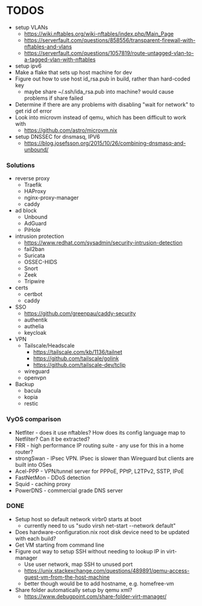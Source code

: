 TODOS
=====

* setup VLANs
  * https://wiki.nftables.org/wiki-nftables/index.php/Main_Page
  * https://serverfault.com/questions/858556/transparent-firewall-with-nftables-and-vlans
  * https://serverfault.com/questions/1057819/route-untagged-vlan-to-a-tagged-vlan-with-nftables
* setup ipv6
* Make a flake that sets up host machine for dev
* Figure out how to use host id_rsa.pub in build, rather than hard-coded key
  * maybe share ~/.ssh/ida_rsa.pub into machine? would cause problems if share failed
* Determine if there are any problems with disabling "wait for network" to get rid of error
* Look into microvm instead of qemu, which has been difficult to work with
  * https://github.com/astro/microvm.nix
* setup DNSSEC for dnsmasq, IPV6
  * https://blog.josefsson.org/2015/10/26/combining-dnsmasq-and-unbound/

### Solutions
* reverse proxy
  * Traefik
  * HAProxy
  * nginx-proxy-manager
  * caddy
* ad block
  * Unbound
  * AdGuard
  * PiHole
* intrusion protection
  * https://www.redhat.com/sysadmin/security-intrusion-detection
  * fail2ban
  * Suricata
  * OSSEC-HIDS
  * Snort
  * Zeek
  * Tripwire
* certs
  * certbot
  * caddy
* SSO
  * https://github.com/greenpau/caddy-security
  * authentik
  * authelia
  * keycloak
* VPN
  * Tailscale/Headscale
    * https://tailscale.com/kb/1136/tailnet
    * https://github.com/tailscale/golink
    * https://github.com/tailscale-dev/tclip
  * wireguard
  * openvpn
* Backup
  * bacula
  * kopia
  * restic

### VyOS comparison

* Netfiter - does it use nftables? How does its config language map to Netfilter? Can it be extracted?
* FRR - high performance IP routing suite - any use for this in a home router?
* strongSwan - IPsec VPN. IPsec is slower than Wireguard but clients are built into OSes
* Acel-PPP - VPN/tunnel server for PPPoE, PPtP, L2TPv2, SSTP, IPoE
* FastNetMon - DDoS detection
* Squid - caching proxy
* PowerDNS - commercial grade DNS server

### DONE

* Setup host so default network virbr0 starts at boot
  * currently need to us "sudo virsh net-start --network default"
* Does hardware-configuration.nix root disk device need to be updated with each build?
* Get VM starting from command line
* Figure out way to setup SSH without needing to lookup IP in virt-manager
  * Use user network, map SSH to unused port
  * https://unix.stackexchange.com/questions/489891/qemu-access-guest-vm-from-the-host-machine
  * better though would be to add hostname, e.g. homefree-vm
* Share folder automatically setup by qemu xml?
  * https://www.debugpoint.com/share-folder-virt-manager/
